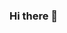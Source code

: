 ### Hi there 👋

<!--
**Nivedithamp/nivedithamp** is a ✨ _special_ ✨ repository because its `README.md` (this file) appears on your GitHub profile.

Here are some ideas to get you started:
I'm Niveditha Manne Padmaraju.
- 🔭 I’m currently studying on ... Web Services, database, oops
- 🌱 I’m currently learning ... Restful API
- 👯 I’m looking to collaborate on ... Open sources
- 🤔 I’m looking for help with ...
- 💬 Ask me about ...
- 📫 How to reach me: ... nivedithamp23@gmail.com
- 😄 Pronouns: ...
- ⚡ Fun fact: ...
-->
